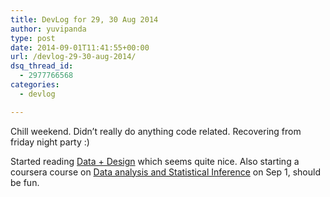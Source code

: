```yaml
---
title: DevLog for 29, 30 Aug 2014
author: yuvipanda
type: post
date: 2014-09-01T11:41:55+00:00
url: /devlog-29-30-aug-2014/
dsq_thread_id:
  - 2977766568
categories:
  - devlog

---
```

Chill weekend. Didn&#8217;t really do anything code related. Recovering from friday night party :)

Started reading [Data + Design][1] which seems quite nice. Also starting a coursera course on [Data analysis and Statistical Inference][2] on Sep 1, should be fun.

 [1]: https://infoactive.co/data-design/
 [2]: https://class.coursera.org/statistics-002